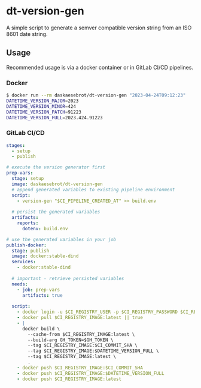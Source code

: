 # dt-version-gen

A simple script to generate a semver compatible version string from an ISO 8601 date string.

## Usage

Recommended usage is via a docker container or in GitLab CI/CD pipelines.

### Docker

```bash
$ docker run --rm daskaesebrot/dt-version-gen "2023-04-24T09:12:23"
DATETIME_VERSION_MAJOR=2023
DATETIME_VERSION_MINOR=424
DATETIME_VERSION_PATCH=91223
DATETIME_VERSION_FULL=2023.424.91223
```
### GitLab CI/CD

```yaml
stages:
  - setup
  - publish

# execute the version generator first
prep-vars:
  stage: setup
  image: daskaesebrot/dt-version-gen
  # append generated variables to existing pipeline environment
  script:
    - version-gen "$CI_PIPELINE_CREATED_AT" >> build.env
  
  # persist the generated variables
  artifacts:
    reports:
      dotenv: build.env

# use the generated variables in your job
publish-docker:
  stage: publish
  image: docker:stable-dind
  services:
    - docker:stable-dind
  
  # important - retrieve persisted variables
  needs:
    - job: prep-vars
      artifacts: true
    
  script:
    - docker login -u $CI_REGISTRY_USER -p $CI_REGISTRY_PASSWORD $CI_REGISTRY
    - docker pull $CI_REGISTRY_IMAGE:latest || true
    - |
      docker build \
        --cache-from $CI_REGISTRY_IMAGE:latest \
        --build-arg GH_TOKEN=$GH_TOKEN \
        --tag $CI_REGISTRY_IMAGE:$CI_COMMIT_SHA \
        --tag $CI_REGISTRY_IMAGE:$DATETIME_VERSION_FULL \
        --tag $CI_REGISTRY_IMAGE:latest \
        .
    - docker push $CI_REGISTRY_IMAGE:$CI_COMMIT_SHA
    - docker push $CI_REGISTRY_IMAGE:$DATETIME_VERSION_FULL
    - docker push $CI_REGISTRY_IMAGE:latest
```
